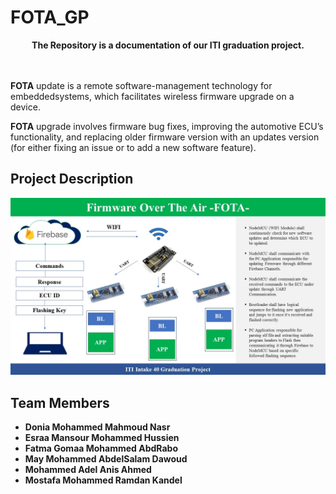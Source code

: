 # FOTA_GP
<p align="center">
  <b>The Repository is a documentation of our ITI graduation project.</b><br>
  <br><br>
</p>

**FOTA** update is a remote software-management technology for embeddedsystems, which facilitates wireless firmware upgrade on a device.

**FOTA** upgrade involves firmware bug fixes, improving the automotive ECU’s functionality, and replacing older firmware version with an updates version (for either fixing an issue or to add a new software feature).

## Project Description
![](/Images/ProjectDesription.jpg)

## Team Members
- **Donia Mohammed Mahmoud Nasr**
- **Esraa Mansour Mohammed Hussien**
- **Fatma Gomaa Mohammed AbdRabo**
- **May Mohammed AbdelSalam Dawoud**
- **Mohammed Adel Anis Ahmed**
- **Mostafa Mohammed Ramdan Kandel**  
